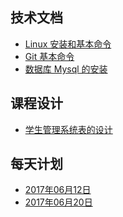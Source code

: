 ## 技术文档
* [Linux 安装和基本命令](./mysql-doc01.md)  
* [Git 基本命令](./mysql-doc.02.md)  
* [数据库 Mysql 的安装](./mysql-doc03.md)   



## 课程设计
* [学生管理系统表的设计](./mysql-doc04.md)


## 每天计划

* [2017年06月12日](20170612.md)
* [2017年06月20日](20170620.md)


